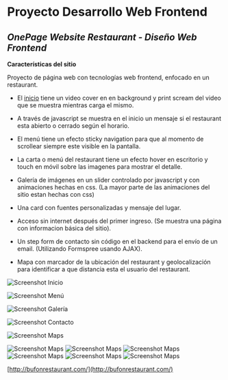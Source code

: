 # Proyecto Desarrollo Web Frontend 

## *OnePage Website Restaurant - Diseño Web Frontend*

**Características del sitio**

Proyecto de página web con tecnologías web frontend, enfocado en un restaurant.

- El [inicio](#Inicio) tiene un video cover en en background y print scream del video que se muestra mientras carga el mismo.

- A través de javascript se muestra en el inicio un mensaje si el restaurant esta abierto o cerrado según el horario.  

- El menú tiene un efecto sticky navigation para que al momento de scrollear siempre este visible en la pantalla. 

- La carta o menú del restaurant tiene un efecto hover en escritorio y touch en móvil sobre las imagenes para mostrar el detalle. 

- Galería de imágenes en un slider controlado por javascript y con animaciones hechas en css. (La mayor parte de las animaciones del sitio estan hechas con css)

- Una card con fuentes personalizadas y mensaje del lugar. 

- Acceso sin internet después del primer ingreso. (Se muestra una página con informacion básica del sitio).

- Un step form de contacto sin código en el backend para el envío de un email. (Utilizando Formspree usando AJAX).

- Mapa con marcador de la ubicación del restaurant y geolocalización para identificar a que distancia esta el usuario del restaurant.


![Screenshot Inicio](https://github.com/wibastidas/OnePageWebsite/blob/master/imgs/screenshot1.png)

![Screenshot Menú](https://github.com/wibastidas/OnePageWebsite/blob/master/imgs/screenshot2.png)

![Screenshot Galería](https://github.com/wibastidas/OnePageWebsite/blob/master/imgs/screenshot3.png)

![Screenshot Contacto](https://github.com/wibastidas/OnePageWebsite/blob/master/imgs/screenshot4.png)

![Screenshot Maps](https://github.com/wibastidas/OnePageWebsite/blob/master/imgs/screenshot5.png)

![Screenshot Maps](https://github.com/wibastidas/OnePageWebsite/blob/master/imgs/screenshotMobile1.png)
![Screenshot Maps](https://github.com/wibastidas/OnePageWebsite/blob/master/imgs/screenshotMobile2.png)
![Screenshot Maps](https://github.com/wibastidas/OnePageWebsite/blob/master/imgs/screenshotMobile3.png)
![Screenshot Maps](https://github.com/wibastidas/OnePageWebsite/blob/master/imgs/screenshotMobile4.png)
![Screenshot Maps](https://github.com/wibastidas/OnePageWebsite/blob/master/imgs/screenshotMobile5.png)
![Screenshot Maps](https://github.com/wibastidas/OnePageWebsite/blob/master/imgs/screenshotMobile6.png)


[http://bufonrestaurant.com/](http://bufonrestaurant.com/)


